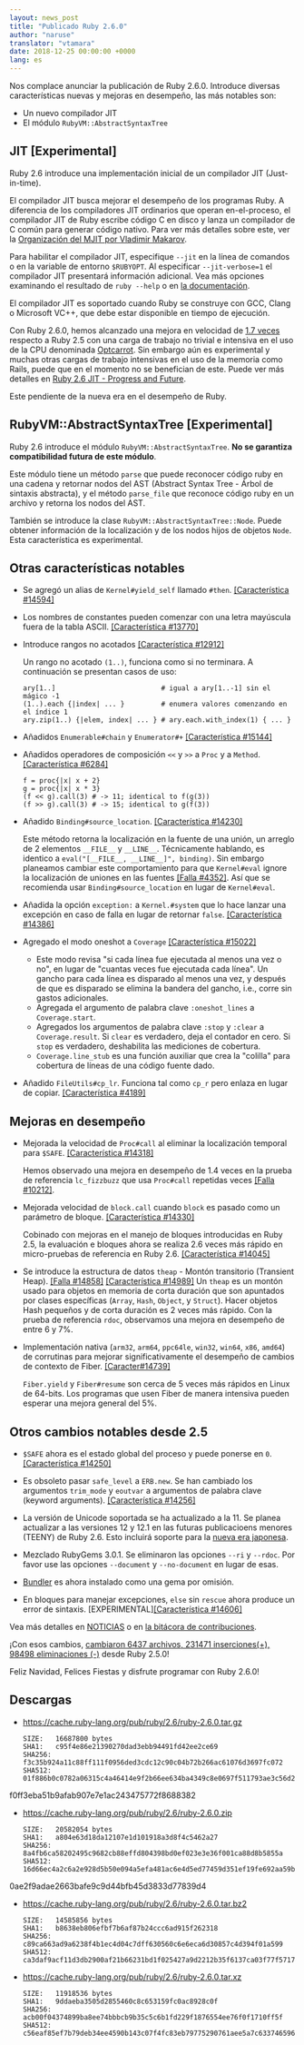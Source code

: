 ```yaml
---
layout: news_post
title: "Publicado Ruby 2.6.0"
author: "naruse"
translator: "vtamara"
date: 2018-12-25 00:00:00 +0000
lang: es
---
```


Nos complace anunciar la publicación de Ruby 2.6.0.
Introduce diversas características nuevas y mejoras en desempeño, las más
notables son:

 * Un nuevo compilador JIT
 * El módulo `RubyVM::AbstractSyntaxTree`

## JIT [Experimental]

Ruby 2.6 introduce una implementación inicial de un compilador JIT
(Just-in-time).

El compilador JIT busca mejorar el desempeño de los programas Ruby.
A diferencia de los compiladores JIT ordinarios que operan
en-el-proceso, el compilador JIT de Ruby escribe código C en disco y lanza
un compilador de C común para generar código nativo.  Para ver más detalles
sobre este, ver la [Organización del MJIT por Vladimir Makarov](https://bugs.ruby-lang.org/projects/ruby/wiki/MJIT#MJIT-organization).

Para habilitar el compilador JIT, especifique `--jit` en la línea de
comandos o en la variable de entorno `$RUBYOPT`.
Al especificar `--jit-verbose=1` el compilador JIT presentará información
adicional.  Vea más opciones examinando el resultado de `ruby --help` o en
[la documentación](https://bugs.ruby-lang.org/projects/ruby/wiki/MJIT#Basic-usage).

El compilador JIT es soportado cuando Ruby se construye con GCC, Clang o
Microsoft VC++, que debe estar disponible en tiempo de ejecución.

Con Ruby 2.6.0, hemos alcanzado una mejora en velocidad de [1.7 veces](https://gist.github.com/k0kubun/d7f54d96f8e501bbbc78b927640f4208)
respecto a Ruby 2.5 con una carga de trabajo no trivial e
intensiva en el uso de la CPU denominada [Optcarrot](https://github.com/mame/optcarrot).
Sin embargo aún es experimental y muchas otras cargas de trabajo intensivas en
el uso de la memoria como Rails, puede que en el momento no se benefician de
este.  Puede ver más detalles  en [Ruby 2.6 JIT - Progress and Future](https://medium.com/@k0kubun/ruby-2-6-jit-progress-and-future-84e0a830ecbf).

Este pendiente de la nueva era en el desempeño de Ruby.

## RubyVM::AbstractSyntaxTree [Experimental]

Ruby 2.6 introduce el módulo `RubyVM::AbstractSyntaxTree`.  **No se
garantiza compatibilidad futura de este módulo**.

Este módulo tiene un método `parse` que puede reconocer código ruby en una
cadena y retornar nodos del AST (Abstract Syntax Tree - Árbol de sintaxis
abstracta), y el método `parse_file` que reconoce código ruby en un archivo
y retorna los nodos del AST.

También se introduce la clase `RubyVM::AbstractSyntaxTree::Node`. Puede
obtener información de la localización y de los nodos hijos de objetos `Node`.
Esta característica es experimental.


## Otras características notables

* Se agregó un alias de `Kernel#yield_self` llamado `#then`. [[Característica #14594]](https://bugs.ruby-lang.org/issues/14594)

* Los nombres de constantes pueden comenzar con una letra mayúscula fuera de la tabla ASCII.  [[Característica #13770]](https://bugs.ruby-lang.org/issues/13770)

* Introduce rangos no acotados [[Característica #12912]](https://bugs.ruby-lang.org/issues/12912)

  Un rango no acotado `(1..)`, funciona como si no terminara.  A continuación se presentan casos de uso:

      ary[1..]                          # igual a ary[1..-1] sin el mágico -1
      (1..).each {|index| ... }         # enumera valores comenzando en el índice 1
      ary.zip(1..) {|elem, index| ... } # ary.each.with_index(1) { ... }

* Añadidos `Enumerable#chain` y `Enumerator#+` [[Característica #15144]](https://bugs.ruby-lang.org/issues/15144)

* Añadidos operadores de composición `<<` y `>>` a `Proc` y a `Method`. [[Característica #6284]](https://bugs.ruby-lang.org/issues/6284)

      f = proc{|x| x + 2}
      g = proc{|x| x * 3}
      (f << g).call(3) # -> 11; identical to f(g(3))
      (f >> g).call(3) # -> 15; identical to g(f(3))

* Añadido `Binding#source_location`.  [[Característica #14230]](https://bugs.ruby-lang.org/issues/14230)

  Este método retorna la localización en la fuente de una unión,  un arreglo
  de 2 elementos `__FILE__` y `__LINE__`.  Técnicamente hablando, es identico
  a `eval("[__FILE__, __LINE__]", binding)`. Sin embargo planeamos cambiar
  este comportamiento para que `Kernel#eval` ignore la localización de
  uniones en las fuentes [[Falla #4352]](https://bugs.ruby-lang.org/issues/4352).
  Así que se recomienda usar `Binding#source_location` en lugar
  de `Kernel#eval`.

* Añadida la opción `exception:` a `Kernel.#system` que lo hace lanzar una
  excepción en caso de falla en lugar de retornar `false`.  [[Característica #14386]](https://bugs.ruby-lang.org/issues/14386)

* Agregado el modo oneshot a `Coverage` [[Característica #15022]](https://bugs.ruby-lang.org/issues/15022)

  * Este modo revisa "si cada línea fue ejecutada al menos una vez o no", en
    lugar de "cuantas veces fue ejecutada cada línea".  Un gancho para cada
    línea es disparado al menos una vez, y después de que es disparado se
    elimina la bandera del gancho, i.e., corre sin gastos adicionales.
  * Agregada el argumento de palabra clave `:oneshot_lines` a `Coverage.start`.
  * Agregados los argumentos de palabra clave `:stop` y `:clear` a
    `Coverage.result`. Si `clear` es verdadero, deja el contador en cero.
    Si `stop` es verdadero, deshabilita las mediciones de cobertura.
  * `Coverage.line_stub` es una función auxiliar que crea la "colilla"
    para cobertura de líneas de una código fuente dado.

* Añadido `FileUtils#cp_lr`. Funciona tal como `cp_r` pero enlaza en lugar
  de copiar.  [[Característica #4189]](https://bugs.ruby-lang.org/issues/4189)


## Mejoras en desempeño

* Mejorada la velocidad de `Proc#call` al eliminar la localización temporal
  para `$SAFE`.  [[Característica #14318]](https://bugs.ruby-lang.org/issues/14318)

  Hemos observado una mejora en desempeño de 1.4 veces en la prueba de
  referencia `lc_fizzbuzz` que usa `Proc#call` repetidas veces [[Falla #10212]](https://bugs.ruby-lang.org/issues/10212).

* Mejorada velocidad de `block.call` cuando `block` es pasado como
  un parámetro de bloque. [[Característica #14330]](https://bugs.ruby-lang.org/issues/14330)

  Cobinado con mejoras en el manejo de bloques introducidas en Ruby 2.5,
  la evaluación e bloques ahora se realiza 2.6 veces más rápido en
  micro-pruebas de referencia en Ruby 2.6. [[Característica #14045]](https://bugs.ruby-lang.org/issues/14045)

* Se introduce la estructura de datos `theap` - Montón transitorio (Transient Heap). [[Falla #14858]](https://bugs.ruby-lang.org/issues/14858) [[Característica #14989]](https://bugs.ruby-lang.org/issues/14858)
  Un `theap` es un montón usado para objetos en memoria de corta duración
  que son apuntados por clases específicas (`Array`, `Hash`, `Object`, y
  `Struct`).
  Hacer objetos Hash pequeños y de corta duración es 2 veces
  más rápido.  Con la prueba de referencia `rdoc`, observamos una mejora en
  desempeño de entre 6 y 7%.

* Implementación nativa (`arm32`, `arm64`, `ppc64le`, `win32`, `win64`,
  `x86`, `amd64`) de corrutinas para mejorar significativamente el
  desempeño de cambios de contexto de Fiber. [[Caracter#14739]](https://bugs.ruby-lang.org/issues/14739)

  `Fiber.yield` y `Fiber#resume` son cerca de 5 veces más rápidos en Linux de
  64-bits.  Los programas que usen Fiber de manera intensiva pueden esperar
  una mejora general del 5%.

## Otros cambios notables desde 2.5

* `$SAFE` ahora es el estado global del proceso y puede ponerse en `0`.  [[Característica #14250]](https://bugs.ruby-lang.org/issues/14250)

* Es obsoleto pasar `safe_level` a `ERB.new`. Se han cambiado los argumentos
  `trim_mode` y `eoutvar` a argumentos de palabra clave (keyword arguments). [[Característica #14256]](https://bugs.ruby-lang.org/issues/14256)

* La versión de Unicode soportada se ha actualizado a la 11.  Se planea
  actualizar a las versiones 12 y 12.1 en las futuras publicacioens menores
  (TEENY) de Ruby 2.6. Esto incluirá soporte para la [nueva era japonesa](http://blog.unicode.org/2018/09/new-japanese-era.html).

* Mezclado RubyGems 3.0.1. Se eliminaron las opciones `--ri` y `--rdoc`.
  Por favor use las opciones `--document` y `--no-document` en lugar de esas.

* [Bundler](https://github.com/bundler/bundler) es ahora instalado como una
  gema por omisión.

* En bloques para manejar excepciones, `else` sin `rescue` ahora produce un
  error de sintaxis. [EXPERIMENTAL][[Característica #14606]](https://bugs.ruby-lang.org/issues/14606)

Vea más detalles en [NOTICIAS](https://github.com/ruby/ruby/blob/v2_6_0/NEWS)
o en [la bitácora de contribuciones](https://github.com/ruby/ruby/compare/v2_5_0...v2_6_0).

¡Con esos cambios,
[cambiaron 6437 archivos, 231471 inserciones(+), 98498 eliminaciones (-)](https://github.com/ruby/ruby/compare/v2_5_0...v2_6_0)
desde Ruby 2.5.0!

Feliz Navidad, Felices Fiestas y disfrute programar con Ruby 2.6.0!

## Descargas

* <https://cache.ruby-lang.org/pub/ruby/2.6/ruby-2.6.0.tar.gz>

      SIZE:   16687800 bytes
      SHA1:   c95f4e86e21390270dad3ebb94491fd42ee2ce69
      SHA256: f3c35b924a11c88ff111f0956ded3cdc12c90c04b72b266ac61076d3697fc072
      SHA512: 01f886b0c0782a06315c4a46414e9f2b66ee634ba4349c8e0697f511793ae3c56d2ad3cad6563f2b0fdced
f0ff3eba51b9afab907e7e1ac243475772f8688382
* <https://cache.ruby-lang.org/pub/ruby/2.6/ruby-2.6.0.zip>

      SIZE:   20582054 bytes
      SHA1:   a804e63d18da12107e1d101918a3d8f4c5462a27
      SHA256: 8a4fb6ca58202495c9682cb88effd804398bd0ef023e3e36f001ca88d8b5855a
      SHA512: 16d66ec4a2c6a2e928d5b50e094a5efa481ac6e4d5ed77459d351ef19fe692aa59b68307e3e25229eec5f3
0ae2f9adae2663bafe9c9d44bfb45d3833d77839d4
* <https://cache.ruby-lang.org/pub/ruby/2.6/ruby-2.6.0.tar.bz2>

      SIZE:   14585856 bytes
      SHA1:   b8638eb806efbf7b6af87b24ccc6ad915f262318
      SHA256: c89ca663ad9a6238f4b1ec4d04c7dff630560c6e6eca6d30857c4d394f01a599
      SHA512: ca3daf9acf11d3db2900af21b66231bd1f025427a9d2212b35f6137ca03f77f57171ddfdb99022c8c8bcd730ff92a7a4af54e8a2a770a67d8e16c5807aa391f1
* <https://cache.ruby-lang.org/pub/ruby/2.6/ruby-2.6.0.tar.xz>

      SIZE:   11918536 bytes
      SHA1:   9ddaeba3505d2855460c8c653159fc0ac8928c0f
      SHA256: acb00f04374899ba8ee74bbbcb9b35c5c6b1fd229f1876554ee76f0f1710ff5f
      SHA512: c56eaf85ef7b79deb34ee4590b143c07f4fc83eb79775290761aee5a7c63374659613538a41f25706ed6e19e49d5c67a1014c24d17f29948294c7abd0b0fcea8

